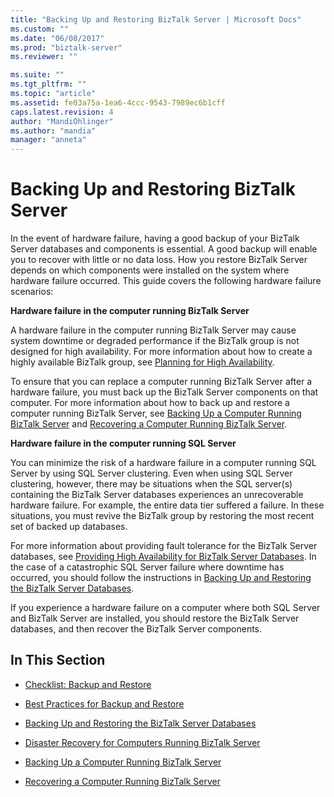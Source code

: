 ```yaml
---
title: "Backing Up and Restoring BizTalk Server | Microsoft Docs"
ms.custom: ""
ms.date: "06/08/2017"
ms.prod: "biztalk-server"
ms.reviewer: ""

ms.suite: ""
ms.tgt_pltfrm: ""
ms.topic: "article"
ms.assetid: fe03a75a-1ea6-4ccc-9543-7989ec6b1cff
caps.latest.revision: 4
author: "MandiOhlinger"
ms.author: "mandia"
manager: "anneta"
---
```

# Backing Up and Restoring BizTalk Server
In the event of hardware failure, having a good backup of your BizTalk Server databases and components is essential. A good backup will enable you to recover with little or no data loss. How you restore BizTalk Server depends on which components were installed on the system where hardware failure occurred. This guide covers the following hardware failure scenarios:  
  
 **Hardware failure in the computer running BizTalk Server**  
  
 A hardware failure in the computer running BizTalk Server may cause system downtime or degraded performance if the BizTalk group is not designed for high availability. For more information about how to create a highly available BizTalk group, see [Planning for High Availability](../core/planning-for-high-availability3.md).  
  
 To ensure that you can replace a computer running BizTalk Server after a hardware failure, you must back up the BizTalk Server components on that computer. For more information about how to back up and restore a computer running BizTalk Server, see [Backing Up a Computer Running BizTalk Server](../core/backing-up-a-computer-running-biztalk-server.md) and [Recovering a Computer Running BizTalk Server](../core/recovering-a-computer-running-biztalk-server.md).  
  
 **Hardware failure in the computer running SQL Server**  
  
 You can minimize the risk of a hardware failure in a computer running SQL Server by using SQL Server clustering. Even when using SQL Server clustering, however, there may be situations when the SQL server(s) containing the BizTalk Server databases experiences an unrecoverable hardware failure. For example, the entire data tier suffered a failure. In these situations, you must revive the BizTalk group by restoring the most recent set of backed up databases.  
  
 For more information about providing fault tolerance for the BizTalk Server databases, see [Providing High Availability for BizTalk Server Databases](../core/providing-high-availability-for-biztalk-server-databases.md). In the case of a catastrophic SQL Server failure where downtime has occurred, you should follow the instructions in [Backing Up and Restoring the BizTalk Server Databases](../core/backing-up-and-restoring-the-biztalk-server-databases.md).  
  
 If you experience a hardware failure on a computer where both SQL Server and BizTalk Server are installed, you should restore the BizTalk Server databases, and then recover the BizTalk Server components.  
  
## In This Section  
  
-   [Checklist: Backup and Restore](../core/checklist-backup-and-restore.md)  
  
-   [Best Practices for Backup and Restore](../core/best-practices-for-backup-and-restore.md)  
  
-   [Backing Up and Restoring the BizTalk Server Databases](../core/backing-up-and-restoring-the-biztalk-server-databases.md)  
  
-   [Disaster Recovery for Computers Running BizTalk Server](../core/disaster-recovery-for-computers-running-biztalk-server.md)  
  
-   [Backing Up a Computer Running BizTalk Server](../core/backing-up-a-computer-running-biztalk-server.md)  
  
-   [Recovering a Computer Running BizTalk Server](../core/recovering-a-computer-running-biztalk-server.md)